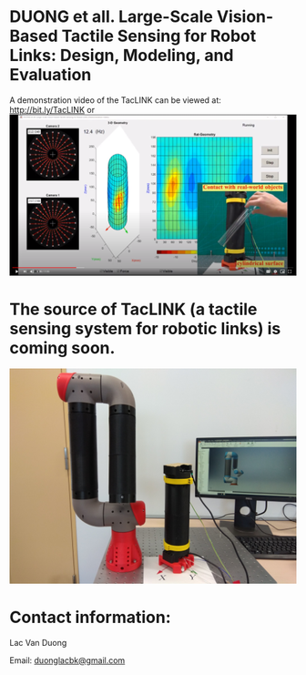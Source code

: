 # DUONG et all. Large-Scale Vision-Based Tactile Sensing for Robot Links: Design, Modeling, and Evaluation
A demonstration video of the TacLINK can be viewed at: http://bit.ly/TacLINK or
[![Check video !](https://github.com/lacduong/TacLINK/blob/master/TacLINK.PNG)](https://drive.google.com/file/d/1HDXrRUIAFVCA3KlHiQHdqddcAteuDw3R/preview)

# The source of TacLINK (a tactile sensing system for robotic links) is coming soon.
<img src="https://github.com/lacduong/TacLINK/blob/master/TacLINK.jpg" width="1200"> 

# Contact information:

Lac Van Duong

Email: duonglacbk@gmail.com
